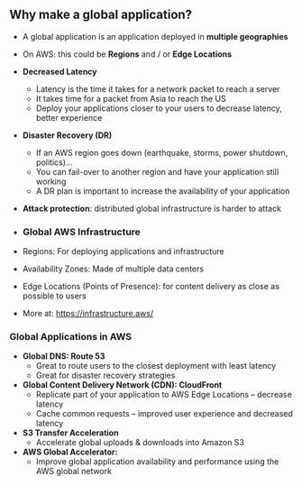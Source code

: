 ## Why make a global application?

- A global application is an application deployed in **multiple geographies**
- On AWS: this could be **Regions** and / or **Edge Locations**
- **Decreased Latency**
  - Latency is the time it takes for a network packet to reach a server
  - It takes time for a packet from Asia to reach the US
  - Deploy your applications closer to your users to decrease latency, better experience
- **Disaster Recovery (DR)**
  - If an AWS region goes down (earthquake, storms, power shutdown, politics)…
  - You can fail-over to another region and have your application still working
  - A DR plan is important to increase the availability of your application
- **Attack protection**: distributed global infrastructure is harder to attack

- ### Global AWS Infrastructure

- Regions: For deploying applications and infrastructure
- Availability Zones: Made of multiple data centers
- Edge Locations (Points of Presence): for content delivery as close as possible to users
- More at: <https://infrastructure.aws/>
  
### Global Applications in AWS

- **Global DNS: Route 53**
  - Great to route users to the closest deployment with least latency
  - Great for disaster recovery strategies
- **Global Content Delivery Network (CDN): CloudFront**
  - Replicate part of your application to AWS Edge Locations – decrease latency
  - Cache common requests – improved user experience and decreased latency
- **S3 Transfer Acceleration**
  - Accelerate global uploads & downloads into Amazon S3
- **AWS Global Accelerator:**
  - Improve global application availability and performance using the AWS global network
